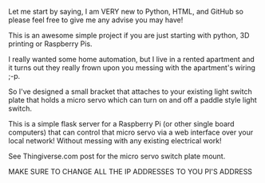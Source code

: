 Let me start by saying, I am VERY new to Python, HTML, and GitHub so please feel free to give me any advise you may have!

This is an awesome simple project if you are just starting with python, 3D printing or Raspberry Pis.
 
I really wanted some home automation, but I live in a rented apartment and it turns out they really frown upon you messing with the apartment's wiring
;-p.

So I've designed a small bracket that attaches to your existing light switch plate that holds a micro servo which can turn on and off a paddle style light switch.

This is a simple flask server for a Raspberry Pi (or other single board computers) that can control that micro servo via a web interface over your local network! Without messing with any existing electrical work!

See Thingiverse.com post for the micro servo switch plate mount.

MAKE SURE TO CHANGE ALL THE IP ADDRESSES TO YOU PI'S ADDRESS